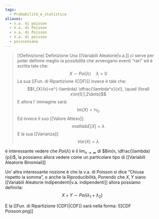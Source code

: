 ```yaml
---
tags:
  - Probabilità_e_statistica
aliases:
  - v.a. di poisson
  - V.a. di Poisson
  - v.a. di Poisson
  - V.a. di poisson
  - poissoniane
---
```


>[!Definizione]  Definizione
>Una [[Variabili Aleatorie|v.a.]] ci serve per poter definire meglio la possibilità che avvengano eventi “rari” ed è scritta tale che:
>$$X\sim Poi(\lambda)\quad \lambda>0$$
>La sua [[Fun. di Ripartizione (CDF)]] invece è tale che:
>$$f_{X}(x)=e^{-\lambda} \dfrac{\lambda^x}{x!}, \quad \forall x\in{0,1,2\dots}$$
>E allora l’ immagine sarà:
>$$\mathrm{Im}(X)=\mathbb{N}_{0}$$
>Ed invece il suo [[Valore Atteso]]:
>$$mathbb{E}[X]=\lambda$$
>E la sua [[Varianza]]:
>$$Var(X)=\lambda$$


è interessante vedere che $Poi(\lambda)$ è il $\lim_{ n \to \infty }$ di $Bin(n, \dfrac{\lambda}{p})$, la possiamo allora vedere come un particolare tipo di [[Variabili Aleatorie Binomiali]]

Un’ altra interessante nozione è che la v.a. di Poisson si dice “Chiusa rispetto la somma”, o anche la Riproducibilità, Ponendo che $X,Y$ siano [[Variabili Aleatorie Indipendenti|v.a. indipendenti]] allora possiamo definirla:
$$X+Y\sim Poi(\lambda_{1}+\lambda_{2})$$

E la [[Fun. di Ripartizione (CDF)|CDF]] sarà nella forma:
![[CDF Poisson.png]]